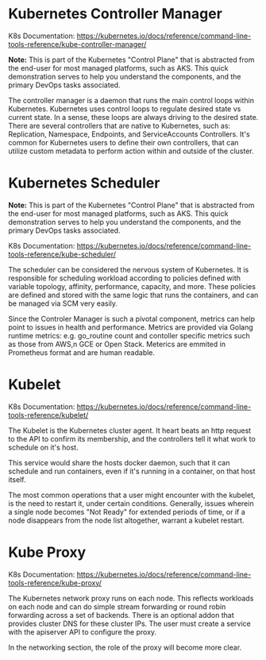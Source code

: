 # Kubernetes Controller Manager

K8s Documentation: https://kubernetes.io/docs/reference/command-line-tools-reference/kube-controller-manager/

**Note:** This is part of the Kubernetes "Control Plane" that is abstracted from the end-user for most managed platforms, such as AKS. This quick demonstration serves to help you understand the components, and the primary DevOps tasks associated.

The controller manager is a daemon that runs the main control loops within Kubernetes. Kubernetes uses control loops to regulate desired state vs current state. In a sense, these loops are always driving to the desired state. There are several controllers that are native to Kubernetes, such as: Replication, Namespace, Endpoints, and ServiceAccounts Controllers. It's common for Kubernetes users to define their own controllers, that can utilize custom metadata to perform action within and outside of the cluster.

# Kubernetes Scheduler

**Note:** This is part of the Kubernetes "Control Plane" that is abstracted from the end-user for most managed platforms, such as AKS. This quick demonstration serves to help you understand the components, and the primary DevOps tasks associated.

K8s Documentation: https://kubernetes.io/docs/reference/command-line-tools-reference/kube-scheduler/

The scheduler can be considered the nervous system of Kubernetes. It is responsible for scheduling workload according to policies defined with variable topology, affinity, performance, capacity, and more. These policies are defined and stored with the same logic that runs the containers, and can be managed via SCM very easily.

Since the Controler Manager is such a pivotal component, metrics can help point to issues in health and performance.  Metrics are provided via Golang runtime metrics: e.g. go_routine count and contoller specific metrics such as those from AWS,n GCE or Open Stack.  Meterics are emmited in Prometheus format and are human readable.  

# Kubelet

K8s Documentation: https://kubernetes.io/docs/reference/command-line-tools-reference/kubelet/

The Kubelet is the Kubernetes cluster agent. It heart beats an http request to the API to confirm its membership, and the controllers tell it what work to schedule on it's host.

This service would share the hosts docker daemon, such that it can schedule and run containers, even if it's running in a container, on that host itself. 

The most common operations that a user might encounter with the kubelet, is the need to restart it, under certain conditions. Generally, issues wherein a single node becomes "Not Ready" for extended periods of time, or if a node disappears from the node list altogether, warrant a kubelet restart.


# Kube Proxy

K8s Documentation: https://kubernetes.io/docs/reference/command-line-tools-reference/kube-proxy/

The Kubernetes network proxy runs on each node. This reflects workloads on each node and can do simple stream forwarding or round robin forwarding across a set of backends. There is an optional addon that provides cluster DNS for these cluster IPs. The user must create a service with the apiserver API to configure the proxy.

In the networking section, the role of the proxy will become more clear.
